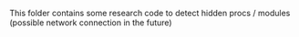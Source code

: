This folder contains some research code to detect hidden procs / modules (possible network connection in the future)